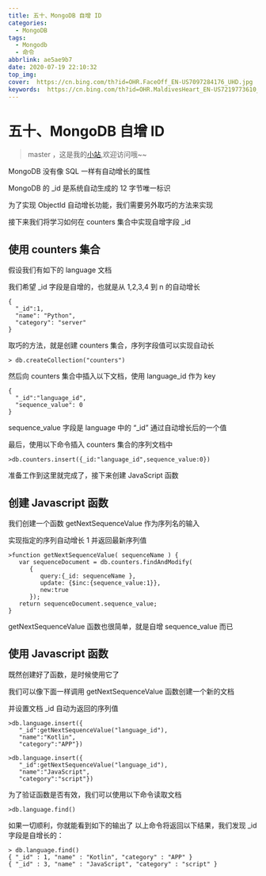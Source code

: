 ```yaml
---
title: 五十、MongoDB 自增 ID
categories:
  - MongoDB
tags:
  - Mongodb
  - 命令
abbrlink: ae5ae9b7
date: 2020-07-19 22:10:32
top_img:  
cover:  https://cn.bing.com/th?id=OHR.FaceOff_EN-US7097284176_UHD.jpg
keywords:  https://cn.bing.com/th?id=OHR.MaldivesHeart_EN-US7219773610_UHD.jpg
---
```

# 五十、MongoDB 自增 ID
> master ，这是我的[小站](https://www.tryrun.top),欢迎访问哦~~

MongoDB 没有像 SQL 一样有自动增长的属性

MongoDB 的 _id 是系统自动生成的 12 字节唯一标识

为了实现 ObjectId 自动增长功能，我们需要另外取巧的方法来实现

接下来我们将学习如何在 counters 集合中实现自增字段 _id

## 使用 counters 集合

假设我们有如下的 language 文档

我们希望 _id 字段是自增的，也就是从 1,2,3,4 到 n 的自动增长

```
{
  "_id":1,
  "name": "Python",
  "category": "server"
}
```

取巧的方法，就是创建 counters 集合，序列字段值可以实现自动长

```
> db.createCollection("counters")
```

然后向 counters 集合中插入以下文档，使用 language_id 作为 key

```
{
  "_id":"language_id",
  "sequence_value": 0
}
```

sequence_value 字段是 language 中的 “_id” 通过自动增长后的一个值

最后，使用以下命令插入 counters 集合的序列文档中

```
>db.counters.insert({_id:"language_id",sequence_value:0})
```

准备工作到这里就完成了，接下来创建 JavaScript 函数

## 创建 Javascript 函数

我们创建一个函数 getNextSequenceValue 作为序列名的输入

实现指定的序列自动增长 1 并返回最新序列值

```
>function getNextSequenceValue( sequenceName ) {
   var sequenceDocument = db.counters.findAndModify(
      {
         query:{_id: sequenceName },
         update: {$inc:{sequence_value:1}},
         new:true
      });
   return sequenceDocument.sequence_value;
}
```

getNextSequenceValue 函数也很简单，就是自增 sequence_value 而已

## 使用 Javascript 函数

既然创建好了函数，是时候使用它了

我们可以像下面一样调用 getNextSequenceValue 函数创建一个新的文档

并设置文档 _id 自动为返回的序列值

```
>db.language.insert({
   "_id":getNextSequenceValue("language_id"),
   "name":"Kotlin",
   "category":"APP"})

>db.language.insert({
   "_id":getNextSequenceValue("language_id"),
   "name":"JavaScript",
   "category":"script"})
```

为了验证函数是否有效，我们可以使用以下命令读取文档

```
>db.language.find()
```

如果一切顺利，你就能看到如下的输出了 以上命令将返回以下结果，我们发现 _id 字段是自增长的：

```
> db.language.find()
{ "_id" : 1, "name" : "Kotlin", "category" : "APP" }
{ "_id" : 3, "name" : "JavaScript", "category" : "script" }
```